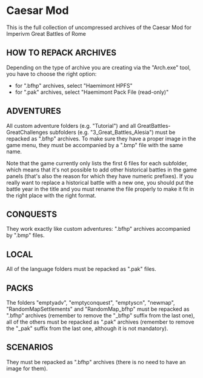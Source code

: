 # Caesar Mod
This is the full collection of uncompressed archives of the Caesar Mod for Imperivm Great Battles of Rome


## HOW TO REPACK ARCHIVES
Depending on the type of archive you are creating via the "Arch.exe" tool, you have to choose the right option:
- for ".bfhp" archives, select "Haemimont HPFS"
- for ".pak" archives, select "Haemimont Pack File (read-only)"


## ADVENTURES
All custom adventure folders (e.g. "Tutorial") and all GreatBattles-GreatChallenges subfolders (e.g. "3_Great_Battles_Alesia") must be repacked as ".bfhp" archives. To make sure they have a proper image in the game menu, they must be accompanied by a ".bmp" file with the same name.

Note that the game currently only lists the first 6 files for each subfolder, which means that it's not possible to add other historical battles in the game panels (that's also the reason for which they have numeric prefixes). If you really want to replace a historical battle with a new one, you should put the battle year in the title and you must rename the file properly to make it fit in the right place with the right format.


## CONQUESTS
They work exactly like custom adventures: ".bfhp" archives accompanied by ".bmp" files.


## LOCAL
All of the language folders must be repacked as ".pak" files.


## PACKS
The folders "emptyadv", "emptyconquest", "emptyscn", "newmap", "RandomMapSettlements" and "RandomMap_bfhp" must be repacked as ".bfhp" archives (remember to remove the "_bfhp" suffix from the last one), all of the others must be repacked as ".pak" archives (remember to remove the "_pak" suffix from the last one, although it is not mandatory).


## SCENARIOS
They must be repacked as ".bfhp" archives (there is no need to have an image for them).